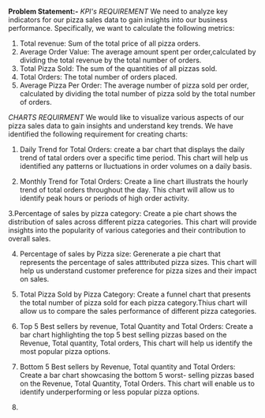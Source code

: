 **Problem Statement:-**
*KPI's REQUIREMENT*
We need to analyze key indicators for our pizza sales data to gain insights into our business performance. Specifically, we want to calculate the following metrics:
  1. Total revenue: Sum of the total price of all pizza orders.
  2. Average Order Value: The average amount spent per order,calculated by dividing the total revenue by the total number of          orders.
  3. Total Pizza Sold: The sum of the quantities of all pizzas sold.
  4. Total Orders: The total number of orders placed.
  5. Average Pizza Per Order: The average number of pizza sold per order, calculated by dividing the total number of pizza sold       by the total number of orders.

*CHARTS REQUIRMENT*
We would like to visualize various aspects of our pizza sales data to gain insights and understand key trends. We have identified the following requirement for creating charts:
1. Daily Trend for Total Orders: create a bar chart that displays the daily trend of tatal orders over a specific time period. This chart will help us identified any patterns or lluctuations in order volumes on a daily basis.
 
2. Monthly Trend for Total Orders: Create a line chart illustrats the hourly trend of total orders throughout the day. This     chart will allow us to identify peak hours or periods of high order activity.
 
3.Percentage of sales by pizza category: Create a pie chart shows the distribution of sales across different pizza 
  categories. This chart will provide insights into  the popularity of various categories and their contribution to overall    sales.
  
4. Percentage of sales by Pizza size: Gerenerate a pie chart that represents the percentage of sales atttributed pizza          sizes. This chart will help us understand customer preference for pizza sizes and their impact on sales.

5. Total Pizza Sold by Pizza Category: Create a funnel chart that presents the total number of pizza sold for each pizza        category.Thius chart will allow us to compare the sales performance of different pizza categories.

6. Top 5 Best sellers by revenue, Total  Quantity and Total Orders: Create a bar chart highlighting the top 5 best selling      pizzas  based on the Revenue, Total quantity, Total orders, This chart will help us identify the most popular pizza          options.

7. Bottom 5 Best sellers by Revenue, Total quantity and Total Orders: Create a bar chart showcasing the bottom 5 worst-         selling pizzas based on the Revenue, Total Quantity, Total Orders. This chart will enable us to identify underperforming     or less popular pizza options.
9. 
